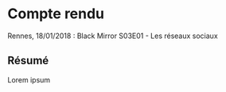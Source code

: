 # Compte rendu

Rennes, 18/01/2018 : Black Mirror S03E01 - Les réseaux sociaux

## Résumé

Lorem ipsum
